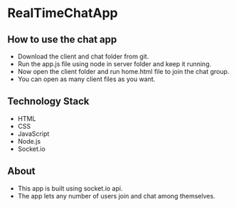 # RealTimeChatApp

## How to use the chat app
- Download the client and chat folder from git.
- Run the app.js file using node in server folder and keep it running.
- Now open the client folder and run home.html file to join the chat group.
- You can open as many client files as you want.

## Technology Stack
- HTML
- CSS
- JavaScript
- Node.js
- Socket.io

## About
- This app is built using socket.io api.
- The app lets any number of users join and chat among themselves.
